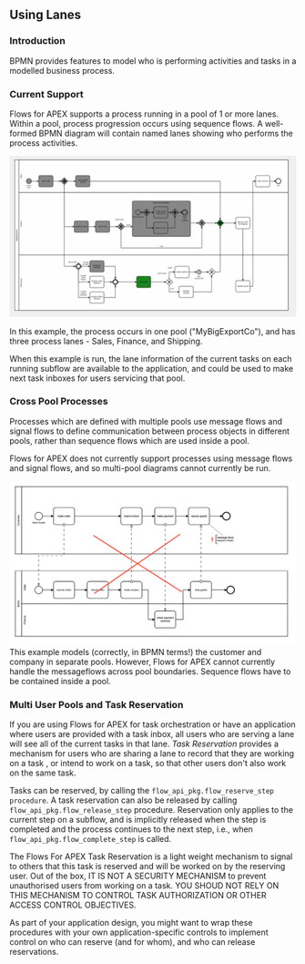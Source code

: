 ## Using Lanes

### Introduction

BPMN provides features to model who is performing activities and tasks in a modelled business process.

### Current Support

Flows for APEX supports a process running in a pool of 1 or more lanes.  Within a pool, process progression occurs using sequence flows.  A well-formed BPMN diagram will contain named lanes showing who performs the process activities.

![Process example with Lanes](images/runningMyBigShippingExample.png "process example using lanes")

In this example, the process occurs in one pool ("MyBigExportCo"), and has three process lanes - Sales, Finance, and Shipping.

When this example is run, the lane information of the current tasks on each running subflow are available to the application, and could be used to make next task inboxes for users servicing that pool.

### Cross Pool Processes

Processes which are defined with multiple pools use message flows and signal flows to define communication between process objects in different pools, rather than sequence flows which are used inside a pool.

Flows for APEX does not currently support processes using message flows and signal flows, and so multi-pool diagrams cannot currently be run.

![Message Flow between Pools not Supported](images/processWithMultiplePools.png "Message Flow between Pools not Supported")
This example models (correctly, in BPMN terms!) the customer and company in separate pools.  However, Flows for APEX cannot currently handle the messageflows across pool boundaries.  Sequence flows have to be contained inside a pool.

### Multi User Pools and Task Reservation

If you are using Flows for APEX for task orchestration or have an application where users are provided with a task inbox, all users who are serving a lane will see all of the current tasks in that lane.  *Task Reservation* provides a mechanism for users who are sharing a lane to record that they are working on a task , or intend to work on a task, so that other users don't also work on the same task.

Tasks can be reserved, by calling the `flow_api_pkg.flow_reserve_step procedure`.  A task reservation can also be released by calling `flow_api_pkg.flow_release_step` procedure.  Reservation only applies to the current step on a subflow, and is implicitly released when the step is completed and the process continues to the next step, i.e., when `flow_api_pkg.flow_complete_step` is called.

The Flows For APEX Task Reservation is a light weight mechanism to signal to others that this task is reserved and will be worked on by the reserving user.  Out of the box, IT IS NOT A SECURITY MECHANISM to prevent unauthorised users from working on a task.  YOU SHOUD NOT RELY ON THIS MECHANISM TO CONTROL TASK AUTHORIZATION OR OTHER ACCESS CONTROL OBJECTIVES.

As part of your application design, you might want to wrap these procedures with your own application-specific controls to implement control on who can reserve (and for whom), and who can release reservations.
